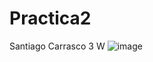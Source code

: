 # Practica2
Santiago Carrasco 3 W
![image](https://github.com/user-attachments/assets/31a7e551-ed3a-4b2c-b031-85db912fd91f)
